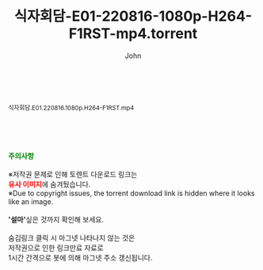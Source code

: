 ﻿---
layout: post
title:  "식자회담-E01-220816-1080p-H264-F1RST-mp4.torrent"
author: John
categories: [ 방송/음악 ]
tags: [  ]
image:  
description: "식자회담-E01-220816-1080p-H264-F1RST-mp4 torrent 정보 공유"
toc: true
toc_sticky: true
---

<br>
<div class="view-img">
<a class="view_image" href="http://torrentmobile61.com/bbs/view_image.php?fn=%2Fdata%2Ffile%2Fmusic%2F3735183265_mCLG0HMB_7a9a709b52c9021e1ac8a85459c4e6849289395a.jpg" target="_blank"><img alt="" class="img-tag" content="http://torrentmobile61.com/data/file/music/3735183265_mCLG0HMB_7a9a709b52c9021e1ac8a85459c4e6849289395a.jpg" itemprop="image" src="http://torrentmobile61.com/data/file/music/thumb-3735183265_mCLG0HMB_7a9a709b52c9021e1ac8a85459c4e6849289395a_835x2212.jpg"/></a></div><div class="view-content" itemprop="description">
<p><span style="font-size:12px;">식자회담.E01.220816.1080p.H264-F1RST.mp4</span> </p> </div>
    
<br><br><br>
<p data-ke-size="size16"><b><span style="color: green;">주의사항</span></b><br /><br />※저작권 문제로 인해 토렌트 다운로드 링크는<br /><b><span style="color: red;">유사 이미지</span></b>에 숨겨뒀습니다.<br />※Due to copyright issues, the torrent download link is hidden where it looks like an image.<br /><br /><b>'설마'</b>싶은 것까지 확인해 보세요.<br /><br />숨김링크 클릭 시 마그넷 나타나지 않는 것은<br />저작권으로 인한 링크만료 자료로<br />1시간 간격으로 봇에 의해 마그넷 주소 갱신됩니다.</p>
